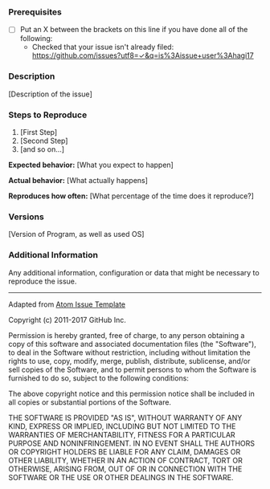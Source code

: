 <!--

Have you read the Code of Conduct? By filing an Issue, you are expected to comply with it, including treating everyone with respect: https://github.com/Hagi17/Public/blob/master/CODE_OF_CONDUCT.md

-->

### Prerequisites

* [ ] Put an X between the brackets on this line if you have done all of the following:
    * Checked that your issue isn't already filed: https://github.com/issues?utf8=✓&q=is%3Aissue+user%3Ahagi17

### Description

[Description of the issue]

### Steps to Reproduce

1. [First Step]
2. [Second Step]
3. [and so on...]

**Expected behavior:** [What you expect to happen]

**Actual behavior:** [What actually happens]

**Reproduces how often:** [What percentage of the time does it reproduce?]

### Versions

[Version of Program, as well as used OS]

### Additional Information

Any additional information, configuration or data that might be necessary to reproduce the issue.

---

Adapted from [Atom Issue Template](https://github.com/atom/atom/blob/master/ISSUE_TEMPLATE.md)



Copyright (c) 2011-2017 GitHub Inc.

Permission is hereby granted, free of charge, to any person obtaining a copy of this software and associated documentation files (the "Software"), to deal in the Software without restriction, including without limitation the rights to use, copy, modify, merge, publish, distribute, sublicense, and/or sell copies of the Software, and to permit persons to whom the Software is furnished to do so, subject to the following conditions:

The above copyright notice and this permission notice shall be included in all copies or substantial portions of the Software.

THE SOFTWARE IS PROVIDED "AS IS", WITHOUT WARRANTY OF ANY KIND, EXPRESS OR IMPLIED, INCLUDING BUT NOT LIMITED TO THE WARRANTIES OF MERCHANTABILITY, FITNESS FOR A PARTICULAR PURPOSE AND NONINFRINGEMENT. IN NO EVENT SHALL THE AUTHORS OR COPYRIGHT HOLDERS BE LIABLE FOR ANY CLAIM, DAMAGES OR OTHER LIABILITY, WHETHER IN AN ACTION OF CONTRACT, TORT OR OTHERWISE, ARISING FROM, OUT OF OR IN CONNECTION WITH THE SOFTWARE OR THE USE OR OTHER DEALINGS IN THE SOFTWARE.
